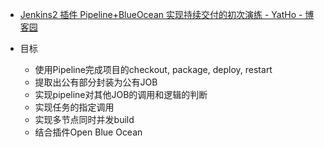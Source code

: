 



* [Jenkins2 插件 Pipeline+BlueOcean 实现持续交付的初次演练 - YatHo - 博客园 ](http://www.cnblogs.com/YatHo/p/6782142.html)

* 目标
  * 使用Pipeline完成项目的checkout, package, deploy, restart
  * 提取出公有部分封装为公有JOB
  * 实现pipeline对其他JOB的调用和逻辑的判断
  * 实现任务的指定调用
  * 实现多节点同时并发build
  * 结合插件Open Blue Ocean